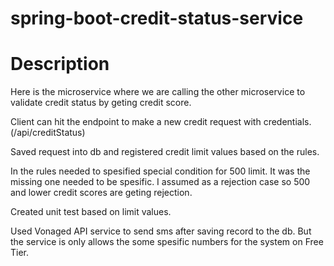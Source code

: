 # spring-boot-credit-status-service

# Description

Here is the microservice where we are calling the other microservice to validate credit status by geting credit score. 

Client can hit the endpoint to make a new credit request with credentials. (/api/creditStatus)

Saved request into db and registered credit limit values based on the rules.

In the rules needed to spesified special condition for 500 limit. It was the missing one needed to be spesific. I assumed as a rejection case 
so 500 and lower credit scores are geting rejection.

Created unit test based on limit values.

Used Vonaged API service to send sms after saving record to the db. But the service is only allows the some spesific numbers for the system on Free Tier.
